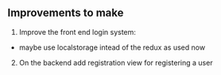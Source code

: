 ## Improvements to make

1. Improve the front end login system: 
  - maybe use localstorage intead of the redux as used now

2. On the backend add registration view for registering a user